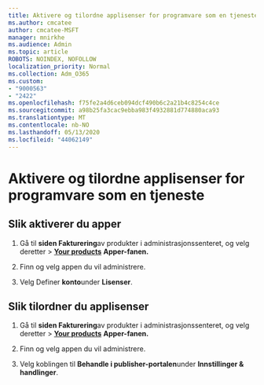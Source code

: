 ```yaml
---
title: Aktivere og tilordne applisenser for programvare som en tjeneste
ms.author: cmcatee
author: cmcatee-MSFT
manager: mnirkhe
ms.audience: Admin
ms.topic: article
ROBOTS: NOINDEX, NOFOLLOW
localization_priority: Normal
ms.collection: Adm_O365
ms.custom:
- "9000563"
- "2422"
ms.openlocfilehash: f75fe2a4d6ceb094dcf490b6c2a21b4c8254c4ce
ms.sourcegitcommit: a98b25fa3cac9ebba983f4932881d774880aca93
ms.translationtype: MT
ms.contentlocale: nb-NO
ms.lasthandoff: 05/13/2020
ms.locfileid: "44062149"
---
```

# <a name="activate-and-assign-software-as-a-service-app-licenses"></a>Aktivere og tilordne applisenser for programvare som en tjeneste 

## <a name="to-activate-apps"></a>Slik aktiverer du apper

1. Gå til **siden Fakturering**av produkter i administrasjonssenteret, og velg deretter  >  **[Your products](https://go.microsoft.com/fwlink/p/?linkid=842054)** **Apper-fanen.**

2. Finn og velg appen du vil administrere.

3. Velg Definer **konto**under **Lisenser**.  

## <a name="to-assign-app-licenses"></a>Slik tilordner du applisenser

1. Gå til **siden Fakturering**av produkter i administrasjonssenteret, og velg deretter  >  **[Your products](https://go.microsoft.com/fwlink/p/?linkid=842054)** **Apper-fanen.**

2. Finn og velg appen du vil administrere.  

3. Velg koblingen til **Behandle i publisher-portalen**under **Innstillinger & handlinger**.
